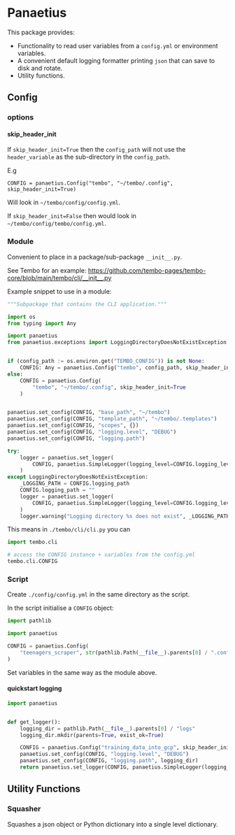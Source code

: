 # Panaetius

This package provides:

- Functionality to read user variables from a `config.yml` or environment variables.
- A convenient default logging formatter printing `json` that can save to disk and rotate.
- Utility functions.

## Config

### options

#### skip_header_init

If `skip_header_init=True` then the `config_path` will not use the `header_variable` as the
sub-directory in the `config_path`.

E.g

`CONFIG = panaetius.Config("tembo", "~/tembo/.config", skip_header_init=True)`

Will look in `~/tembo/config/config.yml`.

If `skip_header_init=False` then would look in `~/tembo/config/tembo/config.yml`.

### Module

Convenient to place in a package/sub-package `__init__.py`.

See Tembo for an example: <https://github.com/tembo-pages/tembo-core/blob/main/tembo/cli/__init__.py>

Example snippet to use in a module:

```python
"""Subpackage that contains the CLI application."""

import os
from typing import Any

import panaetius
from panaetius.exceptions import LoggingDirectoryDoesNotExistException


if (config_path := os.environ.get("TEMBO_CONFIG")) is not None:
    CONFIG: Any = panaetius.Config("tembo", config_path, skip_header_init=True)
else:
    CONFIG = panaetius.Config(
        "tembo", "~/tembo/.config", skip_header_init=True
    )


panaetius.set_config(CONFIG, "base_path", "~/tembo")
panaetius.set_config(CONFIG, "template_path", "~/tembo/.templates")
panaetius.set_config(CONFIG, "scopes", {})
panaetius.set_config(CONFIG, "logging.level", "DEBUG")
panaetius.set_config(CONFIG, "logging.path")

try:
    logger = panaetius.set_logger(
        CONFIG, panaetius.SimpleLogger(logging_level=CONFIG.logging_level)
    )
except LoggingDirectoryDoesNotExistException:
    _LOGGING_PATH = CONFIG.logging_path
    CONFIG.logging_path = ""
    logger = panaetius.set_logger(
        CONFIG, panaetius.SimpleLogger(logging_level=CONFIG.logging_level)
    )
    logger.warning("Logging directory %s does not exist", _LOGGING_PATH)

```

This means in `./tembo/cli/cli.py` you can

```python
import tembo.cli

# access the CONFIG instance + variables from the config.yml
tembo.cli.CONFIG
```

### Script

Create `./config/config.yml` in the same directory as the script.

In the script initialise a `CONFIG` object:

```python
import pathlib

import panaetius

CONFIG = panaetius.Config(
    "teenagers_scraper", str(pathlib.Path(__file__).parents[0] / ".config"), skip_header_init=True
)
```

Set variables in the same way as the module above.

#### quickstart logging

```python
import panaetius


def get_logger():
    logging_dir = pathlib.Path(__file__).parents[0] / "logs"
    logging_dir.mkdir(parents=True, exist_ok=True)

    CONFIG = panaetius.Config("training_data_into_gcp", skip_header_init=True)
    panaetius.set_config(CONFIG, "logging.level", "DEBUG")
    panaetius.set_config(CONFIG, "logging.path", logging_dir)
    return panaetius.set_logger(CONFIG, panaetius.SimpleLogger(logging_level=CONFIG.logging_level))
```

## Utility Functions

### Squasher

Squashes a json object or Python dictionary into a single level dictionary.
